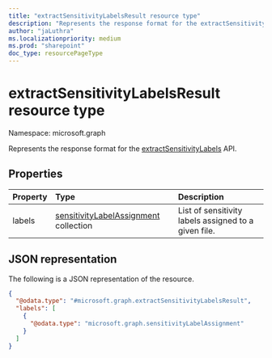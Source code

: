 ```yaml
---
title: "extractSensitivityLabelsResult resource type"
description: "Represents the response format for the extractSensitivityLabels API."
author: "jaLuthra"
ms.localizationpriority: medium
ms.prod: "sharepoint"
doc_type: resourcePageType
---
```


# extractSensitivityLabelsResult resource type

Namespace: microsoft.graph

Represents the response format for the [extractSensitivityLabels](../api/driveitem-extractsensitivitylabels.md) API.

## Properties
|Property|Type|Description|
|:---|:---|:---|
|labels|[sensitivityLabelAssignment](./sensitivitylabelassignment.md) collection|List of sensitivity labels assigned to a given file.|

## JSON representation
The following is a JSON representation of the resource.
<!-- {
  "blockType": "resource",
  "@odata.type": "microsoft.graph.extractSensitivityLabelsResult"
}
-->
``` json
{
  "@odata.type": "#microsoft.graph.extractSensitivityLabelsResult",
  "labels": [
    {
      "@odata.type": "microsoft.graph.sensitivityLabelAssignment"
    }
  ]
}
```

